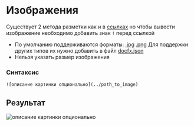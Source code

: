 # Изображения
Существует 2 метода разметки как и в [ссылках](links.md) но чтобы 
вывести изображение необходимо добавить знак `!` перед ссылкой

- По умолчанию поддерживаются форматы: [.jpg](files/jpg) [.png](files/png)
	Для поддержки других типов их нужно добавить в файл [docfx](files/docfx)[.json](files/json)
- Нельзя указать размер изображения

### Синтаксис
`![описание картинки опционально](../path_to_image)`

## Результат
![описание картинки опционально](../path_to_image)
